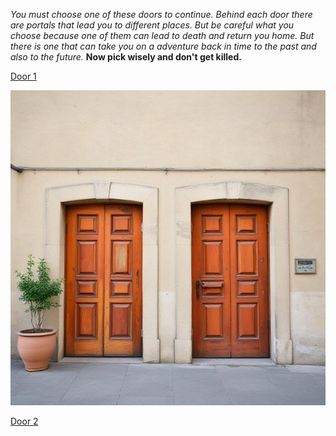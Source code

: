*You must choose one of these doors to continue. Behind each door there are portals that lead you to different places. But be careful what you choose because one of them can lead to death and return you home. But there is one that can take you on a adventure back in time to the past and also to the future.* **Now pick wisely and don't get killed.**

[Door 1](door-1.md)

![door](../Unknown-2.jpg)

[Door 2](door-2.md)
